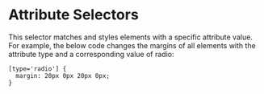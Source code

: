 # Attribute Selectors

This selector matches and styles elements with a specific attribute value. For example, the below code changes the margins of all elements with the attribute type and a corresponding value of radio:

```
[type='radio'] {
  margin: 20px 0px 20px 0px;
}
```